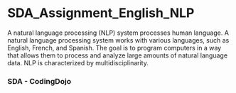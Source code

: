 # SDA_Assignment_English_NLP

A natural language processing (NLP) system processes human language. A natural language processing system works with various languages, such as English, French, and Spanish. The goal is to program computers in a way that allows them to process and analyze large amounts of natural language data. NLP is characterized by multidisciplinarity.

### SDA -  CodingDojo
